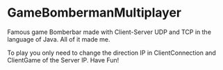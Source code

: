# GameBombermanMultiplayer
Famous game Bomberbar made with Client-Server UDP and TCP in the language of Java.
All of it made me.

To play you only need to change the direction IP in ClientConnection and ClientGame of the Server IP.
Have Fun!
